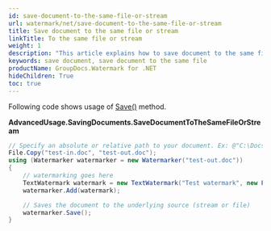 ```yaml
---
id: save-document-to-the-same-file-or-stream
url: watermark/net/save-document-to-the-same-file-or-stream
title: Save document to the same file or stream
linkTitle: To the same file or stream
weight: 1
description: "This article explains how to save document to the same file or stream while using GroupDocs. Watermarks API."
keywords: save document, save document to the same file
productName: GroupDocs.Watermark for .NET
hideChildren: True
toc: true
---
```

Following code shows usage of [Save()](https://reference.groupdocs.com/net/watermark/groupdocs.watermark/watermarker/methods/save) method.

**AdvancedUsage.SavingDocuments.SaveDocumentToTheSameFileOrStream**

```csharp
// Specify an absolute or relative path to your document. Ex: @"C:\Docs\test.doc"
File.Copy("test-in.doc", "test-out.doc");
using (Watermarker watermarker = new Watermarker("test-out.doc"))
{
    // watermarking goes here
    TextWatermark watermark = new TextWatermark("Test watermark", new Font("Arial", 12));
    watermarker.Add(watermark);

    // Saves the document to the underlying source (stream or file)
    watermarker.Save();
}
```
